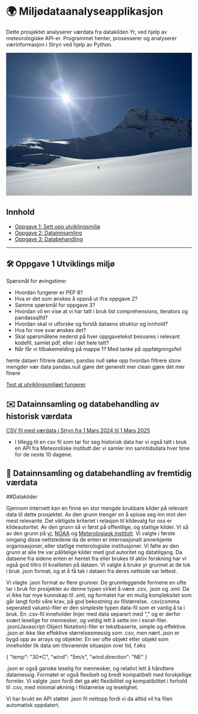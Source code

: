
# 🌍 Miljødataanalyseapplikasjon

Dette prosjektet analyserer værdata fra datakilden Yr, ved hjelp av meteorologiske API-er. Programmet henter, prosesserer og analyserer værinformasjon i Stryn ved hjelp av Python.


![bilde](resources/IMG_7762.JPG)


## Innhold

- [Oppgave 1: Sett opp utviklingsmiljø](#Oppgave1)
- [Oppgave 2: Datainnsamling](#Oppgave2)
- [Oppgave 3: Databehandling](#Oppgave3)

---

## 🛠️ Oppgave 1 Utviklings miljø 

Spørsmål for øvingstime:
- Hvordan fungerer er PEP 8?
- Hva er det som ønskes å oppnå ut ifra oppgave 2?
- Samme spørsmål for oppgave 3?
- Hvordan vil en vise at vi har tatt i bruk list comprehensions, iterators og pandassqlfd?
- Hvordan skal vi utforske og forstå dataens struktur og innhold?
- Hva for noe svar ønskes det?
- Skal spørsmålene nederst på hver oppgavetekst besvares i relevant kodefil, samlet pdf, eller i det hele tatt? 
- Når får vi tilbakemelding på mappe 1? Med tanke på oppfølgningsfeil 

hente dataen 
filtrere dataen, pandas null 
søke opp hvordan filtrere store mengder vær data pandas.null 
gjøre det generelt mer clean 
gjøre det mer finere 



[Test at utviklingsmiljøet fungerer](src/utviklingsmiljø.ipynb)

## ✉️ Datainnsamling og databehandling av historisk værdata

[CSV fil med værdata i Stryn fra 1 Mars 2024 til 1 Mars 2025](data/table.csv)
- I tillegg til en csv fil som tar for seg historisk data har vi også tatt i bruk en API fra Meteoroliske institutt der vi samler inn sanntidsdata hver time for de neste 10 dagene. 

## 🤖 Datainnsamling og databehandling av fremtidig værdata












##Datakilder

Gjennom internett kan en finne en stor mengde brukbare kilder på relevant data til dette prosjektet. Av den grunn trenger en å spisse seg inn mot den mest relevante. Det viktigste kriteriet i relasjon til kildevalg for oss er kildeautoritet. Av den grunn så vi først på offentlige, og statlige kilder. Vi så av den grunn på [yr](https://www.yr.no), [NOAA](https://www.ncei.noaa.gov/cdo-web/datasets) og [Meterologiask institutt](https://www.met.no/en/free-meteorological-data). Vi valgte i første omgang disse nettstedene da de enten er internasjonalt annerkjente organisasjoner, eller statlige meterologiske institusjoner. Vi følte av den grunn at alle tre var pålitelige kilder med god autoritet og datatilgang. Da dataene fra sidene enten er hentet fra eller brukes til aktiv forskning har vi også god tiltro til kvaliteten på dataen. Vi valgte å bruke yr grunnet at de tok i bruk .json format, og at å få tak i dataen fra deres nettside var lettest. 

Vi vlagte .json format av flere grunner. De grunnleggende formene en ofte tar i bruk for prosjekter av denne typen virket å være .csv, .json og .xml. Da vi ikke har mye kunnskap til .xml, og formatet har en mulig kompleksitet som går langt forbi våre krav, på god bekostning av filstørrelse. .csv(comma seperated values)-filer er den simpleste typen data-fil som er vanlig å ta i bruk. En .csv-fil inneholder linjer med data separert med "," og er derfor svært leselige for mennesker, og veldig lett å sette inn i excel-filer. .json(Javascript Object Notation)-filer er tekstbaserte, simple og effektive. .json er ikke like effektive størrelsesmessig som .csv, men nært..json er bygd opp av arrays og objekter. En ser ofte objekt etter objekt som inneholder lik data om tilsvarende situasjon over tid, f.eks 

{
    "temp": "30*C",
    "wind": "5m/s",
    "wind.direction": "NE"
}

.json er også ganske leselig for mennesker, og relativt lett å håndtere datamessig. Formatet er også flexibelt og bredt kompatibelt med forskjellige formler. Vi valgte .json fordi det ga økt flexibilitet og kompatibilitet i forhold til .csv, med minimal økninig i filstørrelse og leselighet. 

Vi har brukt en API støttet .json fil nettopp fordi vi da alltid vil ha filen automatisk oppdatert.  
